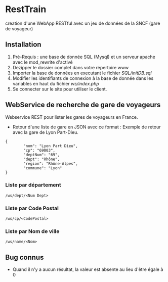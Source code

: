 RestTrain
============

creation d'une WebApp RESTful avec un jeu de données de la SNCF (gare de voyageur)

Installation
------------

1. Pré-Requis : une base de donnée SQL (Mysql) et un serveur apache avec le mod_rewrite d'activé
2. Dezipper le dossier complet dans votre répertoire www
3. Importer la base de données en executant le fichier _SQL/initDB.sql_
4. Modifier les identifiants de connexion à la base de donnée dans les variables en haut du fichier _ws/index.php_
5. Se connecter sur le site pour utiliser le client.

WebService de recherche de gare de voyageurs
----------
Webservice REST pour lister les gares de voyageurs en France.

* Retour d'une liste de gare en JSON avec ce format :
  Exemple de retour avec la gare de Lyon Part-Dieu.
  
```
{
        "nom": "Lyon Part Dieu",
        "cp": "69003",
        "deptNum": "69",
        "dept": "Rhône",
        "region": "Rhône-Alpes",
        "commune": "Lyon"
}
```
### Liste par département
```
/ws/dept/<Num Dept>
```
### Liste par Code Postal
```
/ws/cp/<CodePostal>
```
### Liste par Nom de ville
```
/ws/name/<Nom>
```

Bug connus
-------------
* Quand il n'y a aucun résultat, la valeur est absente au lieu d'être égale à 0
